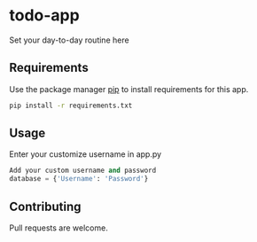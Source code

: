 # todo-app
Set your day-to-day routine here

## Requirements

Use the package manager [pip](https://pip.pypa.io/en/stable/) to install requirements for this app.

```bash
pip install -r requirements.txt
```

## Usage
Enter your customize username in app.py

```python
Add your custom username and password
database = {'Username': 'Password'}
```

## Contributing
Pull requests are welcome. 
